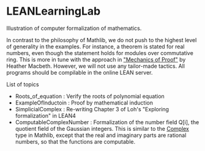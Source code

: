 # LEANLearningLab
Illustration of computer formalization of mathematics.

In contrast to the philosophy of Mathlib, we do not push to the highest level of generality in the examples. For instance, a theorem is stated for real numbers, even though the statement holds for modules over commutative ring. This is more in tune with the approach in ["Mechanics of Proof"](https://hrmacbeth.github.io/math2001/) by Heather Macbeth. However, we will not use any tailor-made tactics. All programs should be compilable in the online LEAN server.

List of topics
- Roots_of_equation : Verify the roots of polynomial equation
- ExampleOfInductoin : Proof by mathematical induction
- SimplicialComplex : Re-writing Chapter 3 of Loh's "Exploring formalization" in LEAN4
- ComputableComplexNumber : Formalization of the number field Q[i], the quotient field of the Gaussian integers. This is similar to the  [Complex](https://leanprover-community.github.io/mathlib4_docs/Mathlib/Data/Complex/Basic.html) type in Mathlib, except that the real and imaginary parts are rational numbers, so that the functions are computable.

